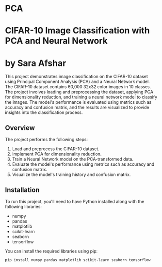 # PCA
# CIFAR-10 Image Classification with PCA and Neural Network
# by Sara Afshar

This project demonstrates image classification on the CIFAR-10 dataset using Principal Component Analysis (PCA) and a Neural Network model. The CIFAR-10 dataset contains 60,000 32x32 color images in 10 classes. The project involves loading and preprocessing the dataset, applying PCA for dimensionality reduction, and training a neural network model to classify the images. The model's performance is evaluated using metrics such as accuracy and confusion matrix, and the results are visualized to provide insights into the classification process.

## Overview

The project performs the following steps:
1. Load and preprocess the CIFAR-10 dataset.
2. Implement PCA for dimensionality reduction.
3. Train a Neural Network model on the PCA-transformed data.
4. Evaluate the model's performance using metrics such as accuracy and confusion matrix.
5. Visualize the model's training history and confusion matrix.

## Installation

To run this project, you'll need to have Python installed along with the following libraries:

- numpy
- pandas
- matplotlib
- scikit-learn
- seaborn
- tensorflow

You can install the required libraries using pip:

```bash
pip install numpy pandas matplotlib scikit-learn seaborn tensorflow
